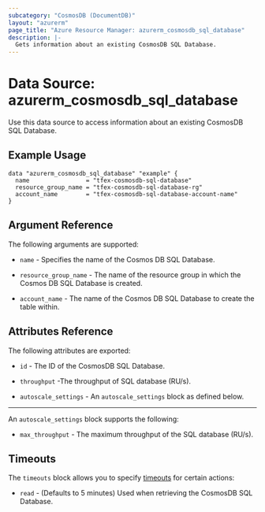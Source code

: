 ```yaml
---
subcategory: "CosmosDB (DocumentDB)"
layout: "azurerm"
page_title: "Azure Resource Manager: azurerm_cosmosdb_sql_database"
description: |-
  Gets information about an existing CosmosDB SQL Database.
---
```


# Data Source: azurerm_cosmosdb_sql_database

Use this data source to access information about an existing CosmosDB SQL Database.

## Example Usage

```hcl
data "azurerm_cosmosdb_sql_database" "example" {
  name                = "tfex-cosmosdb-sql-database"
  resource_group_name = "tfex-cosmosdb-sql-database-rg"
  account_name        = "tfex-cosmosdb-sql-database-account-name"
}

```

## Argument Reference

The following arguments are supported:

* `name` - Specifies the name of the Cosmos DB SQL Database.

* `resource_group_name` - The name of the resource group in which the Cosmos DB SQL Database is created.

* `account_name` - The name of the Cosmos DB SQL Database to create the table within.

## Attributes Reference

The following attributes are exported:

* `id` - The ID of the CosmosDB SQL Database.

* `throughput` -The throughput of SQL database (RU/s).

* `autoscale_settings` - An `autoscale_settings` block as defined below.

---

An `autoscale_settings` block supports the following:

* `max_throughput` - The maximum throughput of the SQL database (RU/s).

## Timeouts

The `timeouts` block allows you to specify [timeouts](https://developer.hashicorp.com/terraform/language/resources/configure#define-operation-timeouts) for certain actions:

* `read` - (Defaults to 5 minutes) Used when retrieving the CosmosDB SQL Database.
